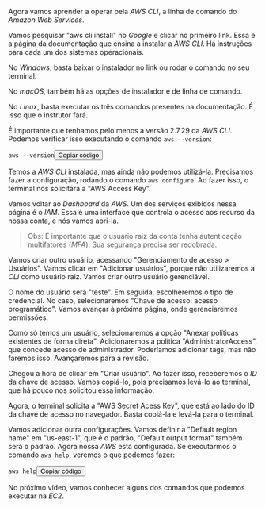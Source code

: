 <div class="formattedText" data-external-links="">
                                <p>Agora vamos aprender a operar pela <em>AWS CLI</em>, a linha de comando do <em>Amazon Web Services</em>.</p>
<p>Vamos pesquisar "aws cli install" no <em>Google</em> e clicar no primeiro link. Essa é a página da documentação que ensina a instalar a <em>AWS CLI</em>. Há instruções para cada um dos sistemas operacionais.</p>
<p>No <em>Windows</em>, basta baixar o instalador no link ou rodar o comando no seu terminal.</p>
<p>No <em>macOS</em>, também há as opções de instalador e de linha de comando.</p>
<p>No <em>Linux</em>, basta executar os três comandos presentes na documentação. É isso que o instrutor fará.</p>
<p>É importante que tenhamos pelo menos a versão 2.7.29 da <em>AWS CLI</em>. Podemos verificar isso executando o comando <code>aws --version</code>:</p>
<pre class="prettyprint"><code class="hljs language-css">aws <span class="hljs-attr">--version</span></code><button type="button" class="clipit">Copiar código</button></pre><p>Temos a <em>AWS CLI</em> instalada, mas ainda não podemos utilizá-la. Precisamos fazer a configuração, rodando o comando <code>aws configure</code>. Ao fazer isso, o terminal nos solicitará a "AWS Access Key". </p>
<p>Vamos voltar ao <em>Dashboard</em> da <em>AWS</em>. Um dos serviços exibidos nessa página é o <em>IAM</em>. Essa é uma interface que controla o acesso aos recurso da nossa conta, e nós vamos abri-la. </p>
<blockquote>
<p>Obs:
É importante que o usuário raiz da conta tenha autenticação multifatores (<em>MFA</em>). Sua segurança precisa ser redobrada.</p>
</blockquote>
<p>Vamos criar outro usuário, acessando "Gerenciamento de acesso &gt; Usuários". Vamos clicar em "Adicionar usuários", porque não utilizaremos a <em>CLI</em> como usuário raiz. Vamos criar outro usuário gerenciável.</p>
<p>O nome do usuário será "teste". Em seguida, escolheremos o tipo de credencial. No caso, selecionaremos "Chave de acesso: acesso programático". Vamos avançar à próxima página, onde gerenciaremos permissões.</p>
<p>Como só temos um usuário, selecionaremos a opção "Anexar políticas existentes de forma direta". Adicionaremos a política "AdministratorAccess", que concede acesso de administrador. Poderíamos adicionar tags, mas não faremos isso. Avançaremos para a revisão.</p>
<p>Chegou a hora de clicar em "Criar usuário". Ao fazer isso, receberemos o <em>ID</em> da chave de acesso. Vamos copiá-lo, pois precisamos levá-lo ao terminal, que há pouco nos solicitou essa informação.</p>
<p>Agora, o terminal solicita a "AWS Secret Acess Key", que está ao lado do ID  da chave de acesso no navegador. Basta copiá-la e levá-la para o terminal.</p>
<p>Vamos adicionar outra configurações. Vamos definir a "Default region name" em "us-east-1", que é o padrão, "Default output format" também será o padrão. Agora nossa <em>AWS</em> está configurada. Se executarmos o comando <code>aws help</code>, veremos o que podemos fazer:</p>
<pre class="prettyprint"><code class="hljs language-bash">aws <span class="hljs-built_in">help</span></code><button type="button" class="clipit">Copiar código</button></pre><p>No próximo vídeo, vamos conhecer alguns dos comandos que podemos executar na <em>EC2</em>.</p>
                        </div>